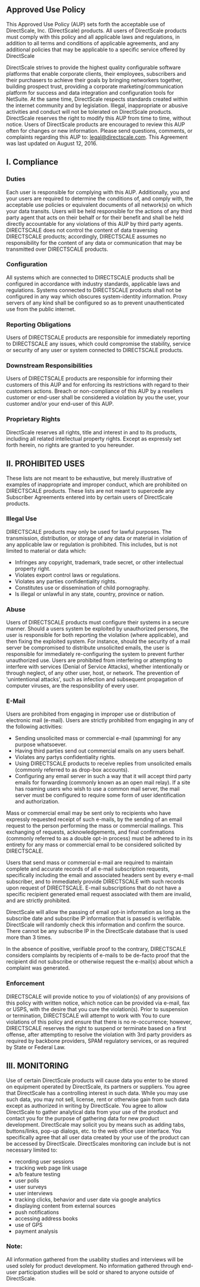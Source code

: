 ## Approved Use Policy

This Approved Use Policy (AUP) sets forth the acceptable use of DirectScale, Inc. (DirectScale) products. All users of DirectScale products must comply with this policy and all applicable laws and regulations, in addition to all terms and conditions of applicable agreements, and any additional policies that may be applicable to a specific service offered by DirectScale

DirectScale strives to provide the highest quality configurable software platforms that enable corporate clients, their employees, subscribers and their purchasers to achieve their goals by bringing networkers together, building prospect trust, providing a corporate marketing/communication platform for success and data integration and configuration tools for NetSuite. At the same time, DirectScale respects standards created within the internet community and by legislation. Illegal, inappropriate or abusive activities and conduct will not be tolerated on DirectScale products. DirectScale reserves the right to modify this AUP from time to time, without notice. Users of DirectScale products are encouraged to review this AUP often for changes or new information. Please send questions, comments, or complaints regarding this AUP to: [legal@directscale.com](mailto:legal@directscale.com). This Agreement was last updated on August 12, 2016.

## I. Compliance

### Duties

Each user is responsible for complying with this AUP. Additionally, you and your users are required to determine the conditions of, and comply with, the acceptable use policies or equivalent documents of all network(s) on which your data transits. Users will be held responsible for the actions of any third party agent that acts on their behalf or for their benefit and shall be held directly accountable for any violations of this AUP by third party agents. DIRECTSCALE does not control the content of data traversing DIRECTSCALE products; accordingly, DIRECTSCALE assumes no responsibility for the content of any data or communication that may be transmitted over DIRECTSCALE products.

### Configuration

All systems which are connected to DIRECTSCALE products shall be configured in accordance with industry standards, applicable laws and regulations. Systems connected to DIRECTSCALE products shall not be configured in any way which obscures system-identity information. Proxy servers of any kind shall be configured so as to prevent unauthenticated use from the public internet.

### Reporting Obligations

Users of DIRECTSCALE products are responsible for immediately reporting to DIRECTSCALE any issues, which could compromise the stability, service or security of any user or system connected to DIRECTSCALE products.

### Downstream Responsibilities

Users of DIRECTSCALE products are responsible for informing their customers of this AUP and for enforcing its restrictions with regard to their customers actions. Breach or non-compliance of this AUP by a resellers customer or end-user shall be considered a violation by you the user, your customer and/or your end-user of this AUP.

### Proprietary Rights

DirectScale reserves all rights, title and interest in and to its products, including all related intellectual property rights. Except as expressly set forth herein, no rights are granted to you hereunder.

## II. PROHIBITED USES

These lists are not meant to be exhaustive, but merely illustrative of examples of inappropriate and improper conduct, which are prohibited on DIRECTSCALE products. These lists are not meant to supercede any Subscriber Agreements entered into by certain users of DirectScale products.

### Illegal Use

DIRECTSCALE products may only be used for lawful purposes. The transmission, distribution, or storage of any data or material in violation of any applicable law or regulation is prohibited. This includes, but is not limited to material or data which:

- Infringes any copyright, trademark, trade secret, or other intellectual property right.
- Violates export control laws or regulations.
- Violates any parties confidentiality rights.
- Constitutes use or dissemination of child pornography.
- Is illegal or unlawful in any state, country, province or nation.

### Abuse

Users of DIRECTSCALE products must configure their systems in a secure manner. Should a users system be exploited by unauthorized persons, the user is responsible for both reporting the violation (where applicable), and then fixing the exploited system. For instance, should the security of a mail server be compromised to distribute unsolicited emails, the user is responsible for immediately re-configuring the system to prevent further unauthorized use. Users are prohibited from interfering or attempting to interfere with services (Denial of Service Attacks), whether intentionally or through neglect, of any other user, host, or network. The prevention of 'unintentional attacks', such as infection and subsequent propagation of computer viruses, are the responsibility of every user.

### E-Mail

Users are prohibited from engaging in improper use or distribution of electronic mail (e-mail). Users are strictly prohibited from engaging in any of the following activities:

- Sending unsolicited mass or commercial e-mail (spamming) for any purpose whatsoever.
- Having third parties send out commercial emails on any users behalf.
- Violates any partys confidentiality rights.
- Using DIRECTSCALE products to receive replies from unsolicited emails (commonly referred to as drop-box accounts).
- Configuring any email server in such a way that it will accept third party emails for forwarding (commonly known as an open mail relay). If a site has roaming users who wish to use a common mail server, the mail server must be configured to require some form of user identification and authorization.

Mass or commercial email may be sent only to recipients who have expressly requested receipt of such e-mails, by the sending of an email request to the person performing the mass or commercial mailings. This exchanging of requests, acknowledgements, and final confirmations (commonly referred to as a double opt-in process) must be adhered to in its entirety for any mass or commercial email to be considered solicited by DIRECTSCALE.

Users that send mass or commercial e-mail are required to maintain complete and accurate records of all e-mail subscription requests, specifically including the email and associated headers sent by every e-mail subscriber, and to immediately provide DIRECTSCALE with such records upon request of DIRECTSCALE. E-mail subscriptions that do not have a specific recipient generated email request associated with them are invalid, and are strictly prohibited.

DirectScale will allow the passing of email opt-in information as long as the subscribe date and subscribe IP information that is passed is verifiable. DirectScale will randomly check this information and confirm the source. There cannot be any subscribe IP in the DirectScale database that is used more than 3 times.

In the absence of positive, verifiable proof to the contrary, DIRECTSCALE considers complaints by recipients of e-mails to be de-facto proof that the recipient did not subscribe or otherwise request the e-mail(s) about which a complaint was generated.

### Enforcement

DIRECTSCALE will provide notice to you of violation(s) of any provisions of this policy with written notice, which notice can be provided via e-mail, fax or USPS, with the desire that you cure the violation(s). Prior to suspension or termination, DIRECTSCALE will attempt to work with You to cure violations of this policy and ensure that there is no re-occurrence; however, DIRECTSCALE reserves the right to suspend or terminate based on a first offense, after attempting to resolve the violation with 3rd party providers as required by backbone providers, SPAM regulatory services, or as required by State or Federal Law.

## III. MONITORING

Use of certain DirectScale products will cause data you enter to be stored on equipment operated by DirectScale, its partners or suppliers. You agree that DirectScale has a controlling interest in such data. While you may use such data, you may not sell, license, rent or otherwise gain from such data except as authorized in writing by DirectScale. You agree to allow DirectScale to gather analytical data from your use of the product and contact you for the purpose of gathering data for new product development. DirectScale may solicit you by means such as adding tabs, buttons/links, pop-up dialogs, etc. to the web office user interface. You specifically agree that all user data created by your use of the product can be accessed by DirectScale. DirectScales monitoring can include but is not necessary limited to:

- recording user sessions
- tracking web page link usage
- a/b feature testing
- user polls
- user surveys
- user interviews
- tracking clicks, behavior and user date via google analytics
- displaying content from external sources
- push notifications
- accessing address books
- use of GPS
- payment analysis

### Note:

All information gathered from the usability studies and interviews will be used solely for product development. No information gathered through end-user participation studies will be sold or shared to anyone outside of DirectScale.
